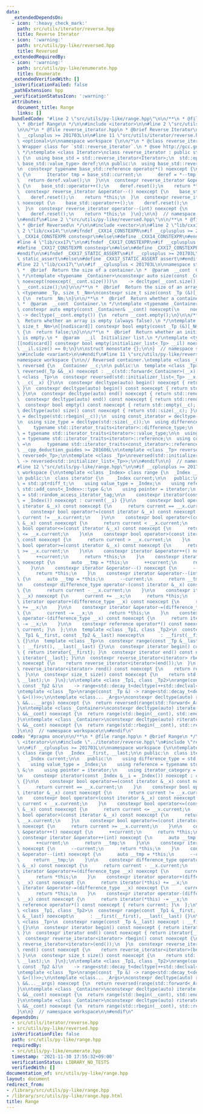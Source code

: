 ```yaml
---
data:
  _extendedDependsOn:
  - icon: ':heavy_check_mark:'
    path: src/utils/iterator/reverse.hpp
    title: Reverse Iterator
  - icon: ':warning:'
    path: src/utils/py-like/reversed.hpp
    title: Reversed
  _extendedRequiredBy:
  - icon: ':warning:'
    path: src/utils/py-like/enumerate.hpp
    title: Enumerate
  _extendedVerifiedWith: []
  _isVerificationFailed: false
  _pathExtension: hpp
  _verificationStatusIcon: ':warning:'
  attributes:
    document_title: Range
    links: []
  bundledCode: "#line 2 \"src/utils/py-like/range.hpp\"\n\n/**\n * @file range.hpp\n\
    \ * @brief Range\n */\n\n#include <iterator>\n\n#line 2 \"src/utils/iterator/reverse.hpp\"\
    \n\n/*\n * @file reverse_iterator.hpp\n * @brief Reverse Iterator\n */\n\n#if\
    \ __cplusplus >= 201703L\n\n#line 11 \"src/utils/iterator/reverse.hpp\"\n#include\
    \ <optional>\n\nnamespace workspace {\n\n/*\n * @class reverse_iterator\n * @brief\
    \ Wrapper class for `std::reverse_iterator`.\n * @see http://gcc.gnu.org/PR51823\n\
    \ */\ntemplate <class Iterator>\nclass reverse_iterator : public std::reverse_iterator<Iterator>\
    \ {\n  using base_std = std::reverse_iterator<Iterator>;\n  std::optional<typename\
    \ base_std::value_type> deref;\n\n public:\n  using base_std::reverse_iterator;\n\
    \n  constexpr typename base_std::reference operator*() noexcept {\n    if (!deref)\
    \ {\n      Iterator tmp = base_std::current;\n      deref = *--tmp;\n    }\n \
    \   return deref.value();\n  }\n\n  constexpr reverse_iterator &operator++() noexcept\
    \ {\n    base_std::operator++();\n    deref.reset();\n    return *this;\n  }\n\
    \  constexpr reverse_iterator &operator--() noexcept {\n    base_std::operator++();\n\
    \    deref.reset();\n    return *this;\n  }\n  constexpr reverse_iterator operator++(int)\
    \ noexcept {\n    base_std::operator++();\n    deref.reset();\n    return *this;\n\
    \  }\n  constexpr reverse_iterator operator--(int) noexcept {\n    base_std::operator++();\n\
    \    deref.reset();\n    return *this;\n  }\n};\n\n}  // namespace workspace\n\
    \n#endif\n#line 2 \"src/utils/py-like/reversed.hpp\"\n\n/**\n * @file reversed.hpp\n\
    \ * @brief Reversed\n */\n\n#include <vector>\n\n#line 2 \"lib/cxx17\"\n\n#line\
    \ 2 \"lib/cxx14\"\n\n#ifndef _CXX14_CONSTEXPR\n#if __cplusplus >= 201402L\n#define\
    \ _CXX14_CONSTEXPR constexpr\n#else\n#define _CXX14_CONSTEXPR\n#endif\n#endif\n\
    #line 4 \"lib/cxx17\"\n\n#ifndef _CXX17_CONSTEXPR\n#if __cplusplus >= 201703L\n\
    #define _CXX17_CONSTEXPR constexpr\n#else\n#define _CXX17_CONSTEXPR\n#endif\n\
    #endif\n\n#ifndef _CXX17_STATIC_ASSERT\n#if __cplusplus >= 201703L\n#define _CXX17_STATIC_ASSERT\
    \ static_assert\n#else\n#define _CXX17_STATIC_ASSERT assert\n#endif\n#endif\n\n\
    #line 22 \"lib/cxx17\"\n\n#if __cplusplus < 201703L\n\nnamespace std {\n\n/**\n\
    \ *  @brief  Return the size of a container.\n *  @param  __cont  Container.\n\
    \ */\ntemplate <typename _Container>\nconstexpr auto size(const _Container& __cont)\
    \ noexcept(noexcept(__cont.size()))\n    -> decltype(__cont.size()) {\n  return\
    \ __cont.size();\n}\n\n/**\n *  @brief  Return the size of an array.\n */\ntemplate\
    \ <typename _Tp, size_t _Nm>\nconstexpr size_t size(const _Tp (&)[_Nm]) noexcept\
    \ {\n  return _Nm;\n}\n\n/**\n *  @brief  Return whether a container is empty.\n\
    \ *  @param  __cont  Container.\n */\ntemplate <typename _Container>\n[[nodiscard]]\
    \ constexpr auto empty(const _Container& __cont) noexcept(\n    noexcept(__cont.empty()))\
    \ -> decltype(__cont.empty()) {\n  return __cont.empty();\n}\n\n/**\n *  @brief\
    \  Return whether an array is empty (always false).\n */\ntemplate <typename _Tp,\
    \ size_t _Nm>\n[[nodiscard]] constexpr bool empty(const _Tp (&)[_Nm]) noexcept\
    \ {\n  return false;\n}\n\n/**\n *  @brief  Return whether an initializer_list\
    \ is empty.\n *  @param  __il  Initializer list.\n */\ntemplate <typename _Tp>\n\
    [[nodiscard]] constexpr bool empty(initializer_list<_Tp> __il) noexcept {\n  return\
    \ __il.size() == 0;\n}\n\nstruct monostate {};\n\n}  // namespace std\n\n#else\n\
    \n#include <variant>\n\n#endif\n#line 11 \"src/utils/py-like/reversed.hpp\"\n\n\
    namespace workspace {\n\n// Reversed container.\ntemplate <class _Container> class\
    \ reversed {\n  _Container __c;\n\n public:\n  template <class _Tp>\n  constexpr\
    \ reversed(_Tp &&__x) noexcept : __c(std::forward<_Container>(__x)) {}\n\n  template\
    \ <class _Tp>\n  constexpr reversed(std::initializer_list<_Tp> __x) noexcept :\
    \ __c(__x) {}\n\n  constexpr decltype(auto) begin() noexcept { return std::rbegin(__c);\
    \ }\n  constexpr decltype(auto) begin() const noexcept { return std::rbegin(__c);\
    \ }\n\n  constexpr decltype(auto) end() noexcept { return std::rend(__c); }\n\
    \  constexpr decltype(auto) end() const noexcept { return std::rend(__c); }\n\n\
    \  constexpr bool empty() const noexcept { return std::empty(__c); }\n\n  constexpr\
    \ decltype(auto) size() const noexcept { return std::size(__c); }\n\n  using iterator\
    \ = decltype(std::rbegin(__c));\n  using const_iterator = decltype(std::crbegin(__c));\n\
    \n  using size_type = decltype(std::size(__c));\n  using difference_type =\n \
    \     typename std::iterator_traits<iterator>::difference_type;\n  using value_type\
    \ = typename std::iterator_traits<iterator>::value_type;\n\n  using reference\
    \ = typename std::iterator_traits<iterator>::reference;\n  using const_reference\
    \ =\n      typename std::iterator_traits<const_iterator>::reference;\n};\n\n#if\
    \ __cpp_deduction_guides >= 201606L\n\ntemplate <class _Tp> reversed(_Tp &&) ->\
    \ reversed<_Tp>;\n\ntemplate <class _Tp>\nreversed(std::initializer_list<_Tp>)\
    \ -> reversed<std::initializer_list<_Tp>>;\n\n#endif\n\n}  // namespace workspace\n\
    #line 12 \"src/utils/py-like/range.hpp\"\n\n#if __cplusplus >= 201703L\n\nnamespace\
    \ workspace {\n\ntemplate <class _Index> class range {\n  _Index __first, __last;\n\
    \n public:\n  class iterator {\n    _Index current;\n\n   public:\n    using difference_type\
    \ = std::ptrdiff_t;\n    using value_type = _Index;\n    using reference = typename\
    \ std::add_const<_Index>::type &;\n    using pointer = iterator;\n    using iterator_category\
    \ = std::random_access_iterator_tag;\n\n    constexpr iterator(const _Index &__i\
    \ = _Index()) noexcept : current(__i) {}\n\n    constexpr bool operator==(const\
    \ iterator &__x) const noexcept {\n      return current == __x.current;\n    }\n\
    \    constexpr bool operator!=(const iterator &__x) const noexcept {\n      return\
    \ current != __x.current;\n    }\n\n    constexpr bool operator<(const iterator\
    \ &__x) const noexcept {\n      return current < __x.current;\n    }\n    constexpr\
    \ bool operator<=(const iterator &__x) const noexcept {\n      return current\
    \ <= __x.current;\n    }\n\n    constexpr bool operator>(const iterator &__x)\
    \ const noexcept {\n      return current > __x.current;\n    }\n    constexpr\
    \ bool operator>=(const iterator &__x) const noexcept {\n      return current\
    \ >= __x.current;\n    }\n\n    constexpr iterator &operator++() noexcept {\n\
    \      ++current;\n      return *this;\n    }\n    constexpr iterator &operator++(int)\
    \ noexcept {\n      auto __tmp = *this;\n      ++current;\n      return __tmp;\n\
    \    }\n\n    constexpr iterator &operator--() noexcept {\n      --current;\n\
    \      return *this;\n    }\n    constexpr iterator &operator--(int) noexcept\
    \ {\n      auto __tmp = *this;\n      --current;\n      return __tmp;\n    }\n\
    \n    constexpr difference_type operator-(const iterator &__x) const noexcept\
    \ {\n      return current - __x.current;\n    }\n\n    constexpr iterator &operator+=(difference_type\
    \ __x) noexcept {\n      current += __x;\n      return *this;\n    }\n    constexpr\
    \ iterator operator+(difference_type __x) const noexcept {\n      return iterator(*this)\
    \ += __x;\n    }\n\n    constexpr iterator &operator-=(difference_type __x) noexcept\
    \ {\n      current -= __x;\n      return *this;\n    }\n    constexpr iterator\
    \ operator-(difference_type __x) const noexcept {\n      return iterator(*this)\
    \ -= __x;\n    }\n\n    constexpr reference operator*() const noexcept { return\
    \ current; }\n  };\n\n  template <class _Tp1, class _Tp2>\n  constexpr range(const\
    \ _Tp1 &__first, const _Tp2 &__last) noexcept\n      : __first(__first), __last(__last)\
    \ {}\n\n  template <class _Tp>\n  constexpr range(const _Tp &__last) noexcept\
    \ : __first(), __last(__last) {}\n\n  constexpr iterator begin() const noexcept\
    \ { return iterator{__first}; }\n  constexpr iterator end() const noexcept { return\
    \ iterator{__last}; }\n\n  constexpr reverse_iterator<iterator> rbegin() const\
    \ noexcept {\n    return reverse_iterator<iterator>(end());\n  }\n  constexpr\
    \ reverse_iterator<iterator> rend() const noexcept {\n    return reverse_iterator<iterator>(begin());\n\
    \  }\n\n  constexpr size_t size() const noexcept {\n    return std::distance(__first,\
    \ __last);\n  }\n};\n\ntemplate <class _Tp1, class _Tp2>\nrange(const _Tp1 &,\
    \ const _Tp2 &)\n    -> range<std::decay_t<decltype(++std::declval<_Tp1 &>())>>;\n\
    \ntemplate <class _Tp>\nrange(const _Tp &) -> range<std::decay_t<decltype(++std::declval<_Tp\
    \ &>())>>;\n\ntemplate <class... _Args>\nconstexpr decltype(auto) rrange(_Args\
    \ &&...__args) noexcept {\n  return reversed(range(std::forward<_Args>(__args)...));\n\
    }\n\ntemplate <class _Container>\nconstexpr decltype(auto) iterate(_Container\
    \ &&__cont) noexcept {\n  return range(std::begin(__cont), std::end(__cont));\n\
    }\n\ntemplate <class _Container>\nconstexpr decltype(auto) riterate(_Container\
    \ &&__cont) noexcept {\n  return range(std::rbegin(__cont), std::rend(__cont));\n\
    }\n\n}  // namespace workspace\n\n#endif\n"
  code: "#pragma once\n\n/**\n * @file range.hpp\n * @brief Range\n */\n\n#include\
    \ <iterator>\n\n#include \"../iterator/reverse.hpp\"\n#include \"reversed.hpp\"\
    \n\n#if __cplusplus >= 201703L\n\nnamespace workspace {\n\ntemplate <class _Index>\
    \ class range {\n  _Index __first, __last;\n\n public:\n  class iterator {\n \
    \   _Index current;\n\n   public:\n    using difference_type = std::ptrdiff_t;\n\
    \    using value_type = _Index;\n    using reference = typename std::add_const<_Index>::type\
    \ &;\n    using pointer = iterator;\n    using iterator_category = std::random_access_iterator_tag;\n\
    \n    constexpr iterator(const _Index &__i = _Index()) noexcept : current(__i)\
    \ {}\n\n    constexpr bool operator==(const iterator &__x) const noexcept {\n\
    \      return current == __x.current;\n    }\n    constexpr bool operator!=(const\
    \ iterator &__x) const noexcept {\n      return current != __x.current;\n    }\n\
    \n    constexpr bool operator<(const iterator &__x) const noexcept {\n      return\
    \ current < __x.current;\n    }\n    constexpr bool operator<=(const iterator\
    \ &__x) const noexcept {\n      return current <= __x.current;\n    }\n\n    constexpr\
    \ bool operator>(const iterator &__x) const noexcept {\n      return current >\
    \ __x.current;\n    }\n    constexpr bool operator>=(const iterator &__x) const\
    \ noexcept {\n      return current >= __x.current;\n    }\n\n    constexpr iterator\
    \ &operator++() noexcept {\n      ++current;\n      return *this;\n    }\n   \
    \ constexpr iterator &operator++(int) noexcept {\n      auto __tmp = *this;\n\
    \      ++current;\n      return __tmp;\n    }\n\n    constexpr iterator &operator--()\
    \ noexcept {\n      --current;\n      return *this;\n    }\n    constexpr iterator\
    \ &operator--(int) noexcept {\n      auto __tmp = *this;\n      --current;\n \
    \     return __tmp;\n    }\n\n    constexpr difference_type operator-(const iterator\
    \ &__x) const noexcept {\n      return current - __x.current;\n    }\n\n    constexpr\
    \ iterator &operator+=(difference_type __x) noexcept {\n      current += __x;\n\
    \      return *this;\n    }\n    constexpr iterator operator+(difference_type\
    \ __x) const noexcept {\n      return iterator(*this) += __x;\n    }\n\n    constexpr\
    \ iterator &operator-=(difference_type __x) noexcept {\n      current -= __x;\n\
    \      return *this;\n    }\n    constexpr iterator operator-(difference_type\
    \ __x) const noexcept {\n      return iterator(*this) -= __x;\n    }\n\n    constexpr\
    \ reference operator*() const noexcept { return current; }\n  };\n\n  template\
    \ <class _Tp1, class _Tp2>\n  constexpr range(const _Tp1 &__first, const _Tp2\
    \ &__last) noexcept\n      : __first(__first), __last(__last) {}\n\n  template\
    \ <class _Tp>\n  constexpr range(const _Tp &__last) noexcept : __first(), __last(__last)\
    \ {}\n\n  constexpr iterator begin() const noexcept { return iterator{__first};\
    \ }\n  constexpr iterator end() const noexcept { return iterator{__last}; }\n\n\
    \  constexpr reverse_iterator<iterator> rbegin() const noexcept {\n    return\
    \ reverse_iterator<iterator>(end());\n  }\n  constexpr reverse_iterator<iterator>\
    \ rend() const noexcept {\n    return reverse_iterator<iterator>(begin());\n \
    \ }\n\n  constexpr size_t size() const noexcept {\n    return std::distance(__first,\
    \ __last);\n  }\n};\n\ntemplate <class _Tp1, class _Tp2>\nrange(const _Tp1 &,\
    \ const _Tp2 &)\n    -> range<std::decay_t<decltype(++std::declval<_Tp1 &>())>>;\n\
    \ntemplate <class _Tp>\nrange(const _Tp &) -> range<std::decay_t<decltype(++std::declval<_Tp\
    \ &>())>>;\n\ntemplate <class... _Args>\nconstexpr decltype(auto) rrange(_Args\
    \ &&...__args) noexcept {\n  return reversed(range(std::forward<_Args>(__args)...));\n\
    }\n\ntemplate <class _Container>\nconstexpr decltype(auto) iterate(_Container\
    \ &&__cont) noexcept {\n  return range(std::begin(__cont), std::end(__cont));\n\
    }\n\ntemplate <class _Container>\nconstexpr decltype(auto) riterate(_Container\
    \ &&__cont) noexcept {\n  return range(std::rbegin(__cont), std::rend(__cont));\n\
    }\n\n}  // namespace workspace\n\n#endif\n"
  dependsOn:
  - src/utils/iterator/reverse.hpp
  - src/utils/py-like/reversed.hpp
  isVerificationFile: false
  path: src/utils/py-like/range.hpp
  requiredBy:
  - src/utils/py-like/enumerate.hpp
  timestamp: '2021-11-30 17:55:32+09:00'
  verificationStatus: LIBRARY_NO_TESTS
  verifiedWith: []
documentation_of: src/utils/py-like/range.hpp
layout: document
redirect_from:
- /library/src/utils/py-like/range.hpp
- /library/src/utils/py-like/range.hpp.html
title: Range
---
```

